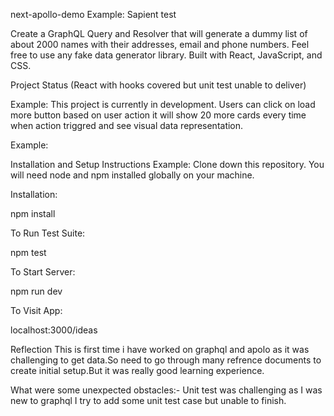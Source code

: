 
next-apollo-demo
Example:
Sapient test

Create a GraphQL Query and Resolver that will generate a dummy list of about 2000
names with their addresses, email and phone numbers. Feel free to use any fake
data generator library. Built with React, JavaScript, and CSS.

Project Status
(React with hooks covered but unit test unable to deliver)

Example:
This project is currently in development. Users can click on load more button based on user action it will show 20 more cards every time when action triggred and see visual data representation.


Example:

Installation and Setup Instructions
Example:
Clone down this repository. You will need node and npm installed globally on your machine.

Installation:

npm install

To Run Test Suite:

npm test

To Start Server:

npm run dev

To Visit App:

localhost:3000/ideas

Reflection
This is first time i have worked on graphql and apolo as it was challenging to get data.So need to go through many refrence documents to create initial setup.But it was really good learning experience.

What were some unexpected obstacles:- Unit test was challenging as I was new to graphql I try to add some unit test case but unable to finish.

